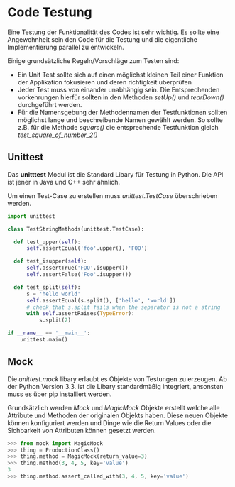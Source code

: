 # Code Testung

Eine Testung der Funktionalität des Codes ist sehr wichtig. Es sollte eine Angewohnheit sein den Code für die Testung und die eigentliche Implementierung parallel zu entwickeln.

Einige grundsätzliche Regeln/Vorschläge zum Testen sind:

- Ein Unit Test sollte sich auf einen möglichst kleinen Teil einer Funktion der Applikation fokusieren und deren richtigkeit uberprüfen
- Jeder Test muss von einander unabhängig sein. Die Entsprechenden vorkehrungen hierfür sollten in den Methoden _setUp()_ und _tearDown()_ durchgeführt werden.
- Für die Namensgebung der Methodennamen der Testfunktionen sollten möglichst lange und beschreibende Namen gewählt werden. So sollte z.B. für die Methode _square()_ die entsprechende Testfunktion gleich _test\_square\_of\_number\_2()_

## Unittest
Das __unitttest__ Modul ist die Standard Libary für Testung in Python. Die API ist jener in Java und C++ sehr ähnlich.

Um einen Test-Case zu erstellen muss _unittest.TestCase_ überschrieben werden.

```python
import unittest

class TestStringMethods(unittest.TestCase):

  def test_upper(self):
      self.assertEqual('foo'.upper(), 'FOO')

  def test_isupper(self):
      self.assertTrue('FOO'.isupper())
      self.assertFalse('Foo'.isupper())

  def test_split(self):
      s = 'hello world'
      self.assertEqual(s.split(), ['hello', 'world'])
      # check that s.split fails when the separator is not a string
      with self.assertRaises(TypeError):
          s.split(2)

if __name__ == '__main__':
    unittest.main()
```

## Mock
Die _unittest.mock_ libary erlaubt es Objekte von Testungen zu erzeugen. Ab der Python Version 3.3. ist die Libary standardmäßig integriert, ansonsten muss es über pip installiert werden.

Grundsätzlich werden _Mock_ und _MagicMock_ Objekte erstellt welche alle Attribute und Methoden der originalen Objekts haben. Diese neuen Objekte können konfiguriert werden und Dinge wie die Return Values oder die Sichbarkeit von Attributen können gesetzt werden.

```python
>>> from mock import MagicMock
>>> thing = ProductionClass()
>>> thing.method = MagicMock(return_value=3)
>>> thing.method(3, 4, 5, key='value')
3
>>> thing.method.assert_called_with(3, 4, 5, key='value')
```
